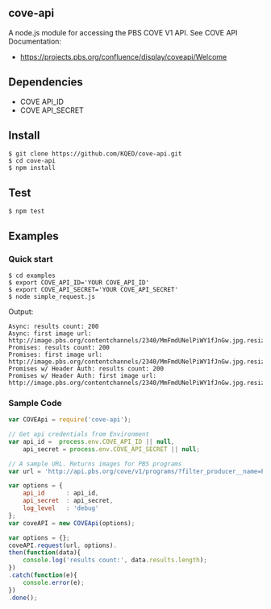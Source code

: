 ## cove-api
A node.js module for accessing the PBS COVE V1 API. See COVE API Documentation:
* https://projects.pbs.org/confluence/display/coveapi/Welcome

## Dependencies
* COVE API_ID
* COVE API_SECRET

## Install
```
$ git clone https://github.com/KQED/cove-api.git
$ cd cove-api
$ npm install
```
## Test
```
$ npm test
```

## Examples
### Quick start
```
$ cd examples
$ export COVE_API_ID='YOUR COVE_API_ID'
$ export COVE_API_SECRET='YOUR COVE_API_SECRET'
$ node simple_request.js
```
Output:
```
Async: results count: 200
Async: first image url: http://image.pbs.org/contentchannels/2340/MmFmdUNelPiWY1fJnGw.jpg.resize.144x81.jpg
Promises: results count: 200
Promises: first image url: http://image.pbs.org/contentchannels/2340/MmFmdUNelPiWY1fJnGw.jpg.resize.144x81.jpg
Promises w/ Header Auth: results count: 200
Promises w/ Header Auth: first image url: http://image.pbs.org/contentchannels/2340/MmFmdUNelPiWY1fJnGw.jpg.resize.144x81.jpg
```
### Sample Code
```javascript
var COVEApi = require('cove-api');

// Get api credentials from Environment
var api_id =  process.env.COVE_API_ID || null,
    api_secret = process.env.COVE_API_SECRET || null;

// A sample URL. Returns images for PBS programs
var url = 'http://api.pbs.org/cove/v1/programs/?filter_producer__name=PBS&fields=associated_images';

var options = {
    api_id      : api_id,
    api_secret  : api_secret,
    log_level   : 'debug'
};
var coveAPI = new COVEApi(options);

var options = {};
coveAPI.request(url, options).
then(function(data){
    console.log('results count:', data.results.length);
})
.catch(function(e){
    console.error(e);
})
.done();
```
